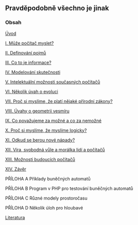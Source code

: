## Pravděpodobně všechno je jinak
### Obsah

[Úvod](wprowadzenie)

[I. Mūže počítač myslet?](rozdzial1)

[II. Definování pojmů](rozdzial2)

[III. Co to je informace?](rozdzial3)

[IV. Modelování skutečnosti](rozdzial4)

[V. Intelektuální možnosti současných počítačů](rozdzial5)

[VI. Několik úvah o evoluci](rozdzial6)

[VII. Proč si myslíme, že platí nějaké přírodní zákony?](rozdzial7)

[VIII. Úvahy o geometrii vesmíru](rozdzial8)

[IX. Co považujeme za možné a co za nemožné](rozdzial9)

[X. Proč si myslíme, že myslíme logicky?](rozdzial10)

[XI. Odkud se berou nové nápady?](rozdzial11)

[XII. Víra, svobodná vůle a morálka lidí a počítačů](rozdzial12)

[XIII. Možnosti budoucích počítačů](rozdzial13)

[XIV. Závěr](rozdzial14)

PŘÍLOHA A Příklady buněčných automatů

PŘÍLOHA B Program v PHP pro testování buněčných automatů

PŘÍLOHA C Různé modely prostoročasu

PŘÍLOHA D Několik úloh pro hloubavé

[Literatura](literatura)

